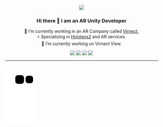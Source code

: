 <div align=center>
<img src ="https://github.com/whiteibescu/whiteibescu/blob/main/title.png?raw=true">

### Hi there 👋 I am an AR Unity Developer
🔭 I’m currently working in an AR Company called [Virnect.](https://virnect.com/?gclid=Cj0KCQjw4uaUBhC8ARIsANUuDjXcfnTt5qs1N3jUCz8w6WUBvpMIQNgeD7i7I4Ej93pT60YmTUe66h8aAsVCEALw_wcB)  
⚡ Specializing in [Hololens2](https://www.microsoft.com/en-us/hololens) and AR services.  
👯 I’m currently working on Virnect View.
  
  
  
<img src="https://img.shields.io/badge/Unity-003545?style=for-the-badge&logo=Unity&logoColor=white"> <img src="https://img.shields.io/badge/Csharp-239120?style=for-the-badge&logo=CSharp&logoColor=white"> <img src="https://img.shields.io/badge/Hololens2-FF9E0F?style=for-the-badge&logo=Microsoft&logoColor=white"/> <img src="https://img.shields.io/badge/OculusQuest2-0467DF?style=for-the-badge&logo=Meta&logoColor=white"/>
</div>



---
![snake gif](https://github.com/whiteibescu/whiteibescu/blob/output/github-contribution-grid-snake.svg)
















<!--
**whiteibescu/whiteibescu** is a ✨ _special_ ✨ repository because its `README.md` (this file) appears on your GitHub profile.

Here are some ideas to get you started:
[![Anurag's GitHub stats](https://github-readme-stats.vercel.app/api?username=whiteibescu)](https://github.com/anuraghazra/github-readme-stats) 
[![Top Langs](https://github-readme-stats.vercel.app/api/top-langs/?username=whiteibescu)](https://github.com/anuraghazra/github-readme-stats)

- 🤔 I’m looking for help with ...
- 💬 Ask me about ...
- 📫 How to reach me: ...
- 😄 Pronouns: ...
<img src="https://img.shields.io/badge/Python-3766AB?style=for-the-badge&logo=Python&logoColor=white"/>
- 🌱 I’m currently learning Front End
-->
